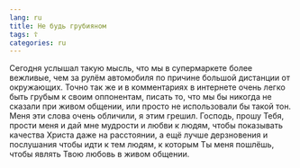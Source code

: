 ```yaml
---
lang: ru
title: Не будь грубияном
tags: ☦
categories: ru
---
```


Сегодня услышал такую мысль, что мы в супермаркете более вежливые, чем за рулём автомобиля по причине большой дистанции от окружающих.
Точно так же и в комментариях в интернете очень легко быть грубым к своим оппонентам, писать то, что мы бы никогда не сказали при живом общении,
или просто не использовали бы такой тон. Меня эти слова очень обличили, я этим грешил. Господь, прошу Тебя, прости меня и дай мне мудрости и любви к
людям, чтобы показывать качества Христа даже на расстоянии, а ещё лучше дерзновения и послушания чтобы идти к тем людям, к которым Ты меня пошлёшь,
чтобы являть Твою любовь в живом общении.
